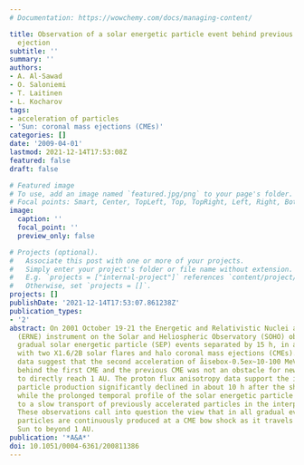 ```yaml
---
# Documentation: https://wowchemy.com/docs/managing-content/

title: Observation of a solar energetic particle event behind previous coronal mass
  ejection
subtitle: ''
summary: ''
authors:
- A. Al-Sawad
- O. Saloniemi
- T. Laitinen
- L. Kocharov
tags:
- acceleration of particles
- 'Sun: coronal mass ejections (CMEs)'
categories: []
date: '2009-04-01'
lastmod: 2021-12-14T17:53:08Z
featured: false
draft: false

# Featured image
# To use, add an image named `featured.jpg/png` to your page's folder.
# Focal points: Smart, Center, TopLeft, Top, TopRight, Left, Right, BottomLeft, Bottom, BottomRight.
image:
  caption: ''
  focal_point: ''
  preview_only: false

# Projects (optional).
#   Associate this post with one or more of your projects.
#   Simply enter your project's folder or file name without extension.
#   E.g. `projects = ["internal-project"]` references `content/project/deep-learning/index.md`.
#   Otherwise, set `projects = []`.
projects: []
publishDate: '2021-12-14T17:53:07.861238Z'
publication_types:
- '2'
abstract: On 2001 October 19-21 the Energetic and Relativistic Nuclei and Electron
  (ERNE) instrument on the Solar and Heliospheric Observatory (SOHO) observed two
  gradual solar energetic particle (SEP) events separated by 15 h, in association
  with two X1.6/2B solar flares and halo coronal mass ejections (CMEs). The observational
  data suggest that the second acceleration of åisebox-0.5ex~10-100 MeV protons occurred
  behind the first CME and the previous CME was not an obstacle for new particles
  to directly reach 1 AU. The proton flux anisotropy data support the idea that the
  particle production significantly declined in about 10 h after the shock wave started,
  while the prolonged temporal profile of the solar energetic particle event was due
  to a slow transport of previously accelerated particles in the interplanetary space.
  These observations call into question the view that in all gradual events high-energy
  particles are continuously produced at a CME bow shock as it travels from near the
  Sun to beyond 1 AU.
publication: '*A&A*'
doi: 10.1051/0004-6361/200811386
---
```

